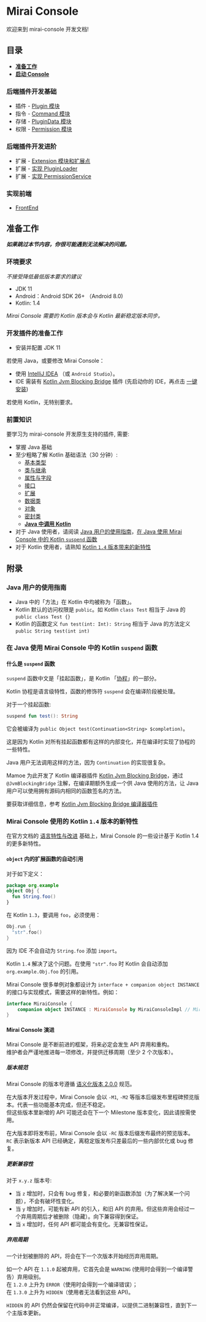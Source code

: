 # Mirai Console

欢迎来到 mirai-console 开发文档!

## 目录

- **[准备工作](#准备工作)**
- **[启动 Console](Run.md)**

### 后端插件开发基础

- 插件 - [Plugin 模块](Plugins.md)
- 指令 - [Command 模块](Commands.md)
- 存储 - [PluginData 模块](PluginData.md)
- 权限 - [Permission 模块](Permissions.md)

### 后端插件开发进阶

- 扩展 - [Extension 模块和扩展点](Extensions.md)
- 扩展 - [实现 PluginLoader](PluginLoader.md)
- 扩展 - [实现 PermissionService](PermissionService.md)

### 实现前端
- [FrontEnd](FrontEnd.md)

[`Plugin`]: ../backend/mirai-console/src/main/kotlin/net/mamoe/mirai/console/plugin/Plugin.kt
[`Annotations`]: ../backend/mirai-console/src/main/kotlin/net/mamoe/mirai/console/util/Annotations.kt
[`PluginData`]: ../backend/mirai-console/src/main/kotlin/net/mamoe/mirai/console/data/PluginData.kt
[`JavaPluginScheduler`]: ../backend/mirai-console/src/main/kotlin/net/mamoe/mirai/console/plugin/jvm/JavaPluginScheduler.kt
[`JvmPlugin`]: ../backend/mirai-console/src/main/kotlin/net/mamoe/mirai/console/plugin/jvm/JvmPlugin.kt
[`PluginConfig`]: ../backend/mirai-console/src/main/kotlin/net/mamoe/mirai/console/data/PluginConfig.kt
[`PluginLoader`]: ../backend/mirai-console/src/main/kotlin/net/mamoe/mirai/console/plugin/loader/PluginLoader.kt
[`ConsoleInput`]: ../backend/mirai-console/src/main/kotlin/net/mamoe/mirai/console/util/ConsoleInput.kt
[`PluginDataStorage`]: ../backend/mirai-console/src/main/kotlin/net/mamoe/mirai/console/data/PluginDataStorage.kt
[`Command`]: ../backend/mirai-console/src/main/kotlin/net/mamoe/mirai/console/command/Command.kt

## 准备工作
***如果跳过本节内容，你很可能遇到无法解决的问题。***

### 环境要求

*不接受降低最低版本要求的建议*

- JDK 11
- Android：Android SDK 26+ （Android 8.0)
- Kotlin: 1.4

*Mirai Console 需要的 Kotlin 版本会与 Kotlin 最新稳定版本同步。*

### 开发插件的准备工作

- 安装并配置 JDK 11

若使用 Java，或要修改 Mirai Console：

- 使用 [IntelliJ IDEA](https://www.jetbrains.com/idea/) （或 `Android Studio`）。
- IDE 需装有 [Kotlin Jvm Blocking Bridge](https://github.com/mamoe/kotlin-jvm-blocking-bridge) 插件 (先启动你的 IDE，再点击 [一键安装](https://plugins.jetbrains.com/embeddable/install/14816))

若使用 Kotlin，无特别要求。

### 前置知识
要学习为 mirai-console 开发原生支持的插件, 需要:

- 掌握 Java 基础
- 至少粗略了解 Kotlin 基础语法（30 分钟）:
  - [基本类型](https://www.kotlincn.net/docs/reference/basic-types.html)
  - [类与继承](https://www.kotlincn.net/docs/reference/classes.html)
  - [属性与字段](https://www.kotlincn.net/docs/reference/properties.html)
  - [接口](https://www.kotlincn.net/docs/reference/interfaces.html)
  - [扩展](https://www.kotlincn.net/docs/reference/extensions.html)
  - [数据类](https://www.kotlincn.net/docs/reference/data-classes.html)
  - [对象](https://www.kotlincn.net/docs/reference/object-declarations.html)
  - [密封类](https://www.kotlincn.net/docs/reference/sealed-classes.html)
  - **[Java 中调用 Kotlin](https://www.kotlincn.net/docs/reference/java-to-kotlin-interop.html)**
- 对于 Java 使用者，请阅读 [Java 用户的使用指南](#java-用户的使用指南)，[在 Java 使用 Mirai Console 中的 Kotlin `suspend` 函数](#在-java-使用-mirai-console-中的-kotlin-suspend-函数)
- 对于 Kotlin 使用者，请熟知 [Kotlin `1.4` 版本带来的新特性](#mirai-console-使用的-kotlin-14-版本的新特性)


## 附录

### Java 用户的使用指南

- Java 中的「方法」在 Kotlin 中均被称为「函数」。
- Kotlin 默认的访问权限是 `public`。如 Kotlin `class Test` 相当于 Java 的 `public class Test {}`
- Kotlin 的函数定义 `fun test(int: Int): String` 相当于 Java 的方法定义 `public String test(int int)`

### 在 Java 使用 Mirai Console 中的 Kotlin `suspend` 函数

#### 什么是 `suspend` 函数

`suspend` 函数中文是「挂起函数」，是 Kotlin 「[协程](https://www.kotlincn.net/docs/reference/coroutines/coroutines-guide.html)」的一部分。

Kotlin 协程是语言级特性，函数的修饰符 `suspend` 会在编译阶段被处理。

对于一个挂起函数:
```kotlin
suspend fun test(): String
```

它会被编译为 `public Object test(Continuation<String> $completion)`。

这是因为 Kotlin 对所有挂起函数都有这样的内部变化，并在编译时实现了协程的一些特性。

Java 用户无法调用这样的方法，因为 `Continuation` 的实现很复杂。

Mamoe 为此开发了 Kotlin 编译器插件 [Kotlin Jvm Blocking Bridge](https://github.com/mamoe/kotlin-jvm-blocking-bridge)，通过 `@JvmBlockingBridge` 注解，在编译期额外生成一个供 Java 使用的方法，让 Java 用户可以使用拥有源码内相同的函数签名的方法。

要获取详细信息，参考 [Kotlin Jvm Blocking Bridge 编译器插件](https://github.com/mamoe/kotlin-jvm-blocking-bridge/blob/master/README-chs.md#%E7%BC%96%E8%AF%91%E5%99%A8%E6%8F%92%E4%BB%B6)

### Mirai Console 使用的 Kotlin `1.4` 版本的新特性

在官方文档的 [语言特性与改进](https://www.kotlincn.net/docs/reference/whatsnew14.html#%E8%AF%AD%E8%A8%80%E7%89%B9%E6%80%A7%E4%B8%8E%E6%94%B9%E8%BF%9B) 基础上，Mirai Console 的一些设计基于 Kotlin 1.4 的更多新特性。

#### `object` 内的扩展函数的自动引用
对于如下定义：
```kotlin
package org.example
object Obj {
  fun String.foo()
}
```
在 Kotlin `1.3`，要调用 `foo`，必须使用：
```kotlin
Obj.run {
  "str".foo()
}
```
因为 IDE 不会自动为 `String.foo` 添加 `import`。

Kotlin `1.4` 解决了这个问题。在使用 `"str".foo` 时 Kotlin 会自动添加 `org.example.Obj.foo` 的引用。

Mirai Console 很多单例对象都设计为 `interface + companion object INSTANCE` 的接口与实现模式，需要这样的新特性。例如：
```kotlin
interface MiraiConsole {
    companion object INSTANCE : MiraiConsole by MiraiConsoleImpl // MiraiConsoleImpl 是内部实现，不公开
}
```

#### Mirai Console 演进

Mirai Console 是不断前进的框架，将来必定会发生 API 弃用和重构。  
维护者会严谨地推进每一项修改，并提供迁移周期（至少 2 个次版本）。

##### 版本规范

Mirai Console 的版本号遵循 [语义化版本 2.0.0](https://semver.org/lang/zh-CN/#spec-item-9) 规范。

在大版本开发过程中，Mirai Console 会以 `-M1`, `-M2` 等版本后缀发布里程碑预览版本。代表一些功能基本完成，但还不稳定。  
但这些版本里新增的 API 可能还会在下一个 Milestone 版本变化，因此请按需使用。

在大版本即将发布前，Mirai Console 会以 `-RC` 版本后缀发布最终的预览版本。  
`RC` 表示新版本 API 已经确定，离稳定版发布只差最后的一些内部优化或 bug 修复。

##### 更新兼容性

对于 `x.y.z` 版本号:
- 当 `z` 增加时，只会有 bug 修复，和必要的新函数添加（为了解决某一个问题），不会有破坏性变化。
- 当 `y` 增加时，可能有新 API 的引入，和旧 API 的弃用。但这些弃用会经过一个弃用周期后才被删除（隐藏）。向下兼容得到保证。
- 当 `x` 增加时，任何 API 都可能会有变化。无兼容性保证。

##### 弃用周期

一个计划被删除的 API，将会在下一个次版本开始经历弃用周期。

如一个 API 在 `1.1.0` 起被弃用，它首先会是 `WARNING` (使用时会得到一个编译警告）弃用级别。  
在 `1.2.0` 上升为 `ERROR`（使用时会得到一个编译错误）；  
在 `1.3.0` 上升为 `HIDDEN`（使用者无法看到这些 API)。

`HIDDEN` 的 API 仍然会保留在代码中并正常编译，以提供二进制兼容性，直到下一个主版本更新。
